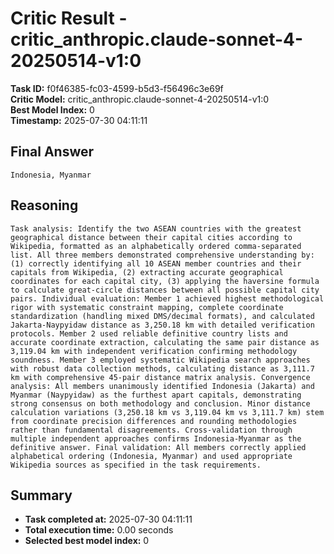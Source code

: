 # Critic Result - critic_anthropic.claude-sonnet-4-20250514-v1:0

**Task ID:** f0f46385-fc03-4599-b5d3-f56496c3e69f  
**Critic Model:** critic_anthropic.claude-sonnet-4-20250514-v1:0  
**Best Model Index:** 0  
**Timestamp:** 2025-07-30 04:11:11

## Final Answer
```
Indonesia, Myanmar
```

## Reasoning
```
Task analysis: Identify the two ASEAN countries with the greatest geographical distance between their capital cities according to Wikipedia, formatted as an alphabetically ordered comma-separated list. All three members demonstrated comprehensive understanding by: (1) correctly identifying all 10 ASEAN member countries and their capitals from Wikipedia, (2) extracting accurate geographical coordinates for each capital city, (3) applying the haversine formula to calculate great-circle distances between all possible capital city pairs. Individual evaluation: Member 1 achieved highest methodological rigor with systematic constraint mapping, complete coordinate standardization (handling mixed DMS/decimal formats), and calculated Jakarta-Naypyidaw distance as 3,250.18 km with detailed verification protocols. Member 2 used reliable definitive country lists and accurate coordinate extraction, calculating the same pair distance as 3,119.04 km with independent verification confirming methodology soundness. Member 3 employed systematic Wikipedia search approaches with robust data collection methods, calculating distance as 3,111.7 km with comprehensive 45-pair distance matrix analysis. Convergence analysis: All members unanimously identified Indonesia (Jakarta) and Myanmar (Naypyidaw) as the furthest apart capitals, demonstrating strong consensus on both methodology and conclusion. Minor distance calculation variations (3,250.18 km vs 3,119.04 km vs 3,111.7 km) stem from coordinate precision differences and rounding methodologies rather than fundamental disagreements. Cross-validation through multiple independent approaches confirms Indonesia-Myanmar as the definitive answer. Final validation: All members correctly applied alphabetical ordering (Indonesia, Myanmar) and used appropriate Wikipedia sources as specified in the task requirements.
```

## Summary
- **Task completed at:** 2025-07-30 04:11:11
- **Total execution time:** 0.00 seconds
- **Selected best model index:** 0
